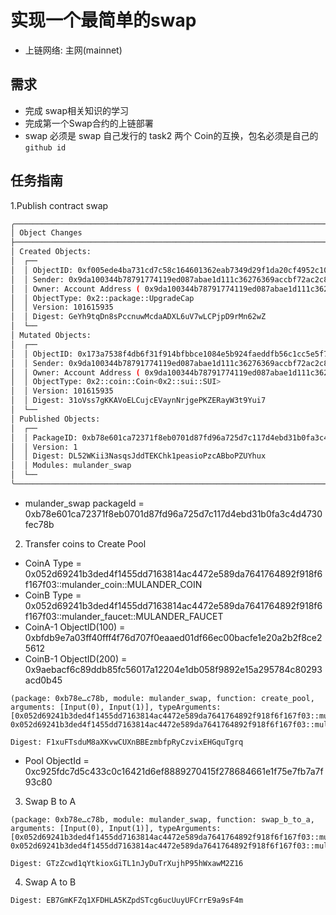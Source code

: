 #  实现一个最简单的swap
- 上链网络: 主网(mainnet)

## 需求
- 完成 swap相关知识的学习
- 完成第一个Swap合约的上链部署
- swap 必须是 swap 自己发行的 task2 两个 Coin的互换，包名必须是自己的`github id`
## 任务指南


1.Publish contract swap 

```bash
╭──────────────────────────────────────────────────────────────────────────────────────────────────╮
│ Object Changes                                                                                   │
├──────────────────────────────────────────────────────────────────────────────────────────────────┤
│ Created Objects:                                                                                 │
│  ┌──                                                                                             │
│  │ ObjectID: 0xf005ede4ba731cd7c58c164601362eab7349d29f1da20cf4952c10e7ead45c3d                  │
│  │ Sender: 0x9da100344b78791774119ed087abae1d111c36276369accbf72ac2c8d8c8e918                    │
│  │ Owner: Account Address ( 0x9da100344b78791774119ed087abae1d111c36276369accbf72ac2c8d8c8e918 ) │
│  │ ObjectType: 0x2::package::UpgradeCap                                                          │
│  │ Version: 101615935                                                                            │
│  │ Digest: GeYh9tqDn8sPccnuwMcdaADXL6uV7wLCPjpD9rMn62wZ                                          │
│  └──                                                                                             │
│ Mutated Objects:                                                                                 │
│  ┌──                                                                                             │
│  │ ObjectID: 0x173a7538f4db6f31f914bfbbce1084e5b924faeddfb56c1cc5e5f74f12bf7c8b                  │
│  │ Sender: 0x9da100344b78791774119ed087abae1d111c36276369accbf72ac2c8d8c8e918                    │
│  │ Owner: Account Address ( 0x9da100344b78791774119ed087abae1d111c36276369accbf72ac2c8d8c8e918 ) │
│  │ ObjectType: 0x2::coin::Coin<0x2::sui::SUI>                                                    │
│  │ Version: 101615935                                                                            │
│  │ Digest: 31oVss7gKKAVoELCujcEVaynNrjgePKZERayW3t9Yui7                                          │
│  └──                                                                                             │
│ Published Objects:                                                                               │
│  ┌──                                                                                             │
│  │ PackageID: 0xb78e601ca72371f8eb0701d87fd96a725d7c117d4ebd31b0fa3c4d4730fec78b                 │
│  │ Version: 1                                                                                    │
│  │ Digest: DL52WKii3NasqsJddTEKChk1peasioPzcABboPZUYhux                                          │
│  │ Modules: mulander_swap                                                                        │
│  └──                                                                                             │
╰──────────────────────────────────────────────────────────────────────────────────────────────────╯
```

- mulander_swap packageId = 0xb78e601ca72371f8eb0701d87fd96a725d7c117d4ebd31b0fa3c4d4730fec78b

2. Transfer coins to Create Pool

- CoinA Type = 0x052d69241b3ded4f1455dd7163814ac4472e589da7641764892f918f6f167f03::mulander_coin::MULANDER_COIN
- CoinB Type = 0x052d69241b3ded4f1455dd7163814ac4472e589da7641764892f918f6f167f03::mulander_faucet::MULANDER_FAUCET
- CoinA-1 ObjectID(100) = 0xbfdb9e7a03ff40fff4f76d707f0eaaed01df66ec00bacfe1e20a2b2f8ce25612
- CoinB-1 ObjectID(200) = 0x9aebacf6c89ddb85fc56017a12204e1db058f9892e15a295784c80293acd0b45

```
(package: 0xb78e…c78b, module: mulander_swap, function: create_pool, arguments: [Input(0), Input(1)], typeArguments: [0x052d69241b3ded4f1455dd7163814ac4472e589da7641764892f918f6f167f03::mulander_coin::MULANDER_COIN, 0x052d69241b3ded4f1455dd7163814ac4472e589da7641764892f918f6f167f03::mulander_faucet::MULANDER_FAUCET])

Digest: F1xuFTsduM8aXKvwCUXnBBEzmbfpRyCzvixEHGquTgrq
```

- Pool ObjectId = 0xc925fdc7d5c433c0c16421d6ef8889270415f278684661e1f75e7fb7a7f93c80

3. Swap B to A

```
(package: 0xb78e…c78b, module: mulander_swap, function: swap_b_to_a, arguments: [Input(0), Input(1)], typeArguments: [0x052d69241b3ded4f1455dd7163814ac4472e589da7641764892f918f6f167f03::mulander_coin::MULANDER_COIN, 0x052d69241b3ded4f1455dd7163814ac4472e589da7641764892f918f6f167f03::mulander_faucet::MULANDER_FAUCET])

Digest: GTzZcwd1qYtkioxGiTL1nJyDuTrXujhP95hWxawM2Z16
```

4. Swap A to B

```
Digest: EB7GmKFZq1XFDHLA5KZpdSTcg6ucUuyUFCrrE9a9sF4m
```